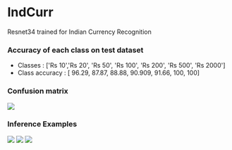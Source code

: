 # IndCurr
Resnet34 trained for Indian Currency Recognition

### Accuracy of each class on test dataset

- Classes : ['Rs 10','Rs 20', 'Rs 50', 'Rs 100', 'Rs 200', 'Rs 500', 'Rs 2000']
- Class accuracy : [ 96.29, 87.87, 88.88, 90.909, 91.66, 100, 100] 


### Confusion matrix
![](https://i.imgur.com/9loA3gh.png)

### Inference Examples 
![](https://i.imgur.com/Ea1LtVz.gif)
![](https://i.imgur.com/TIODbHY.gif)
![](https://i.imgur.com/r2Zi02f.gif)

